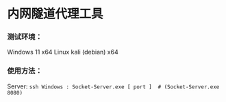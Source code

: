 # 内网隧道代理工具
### 测试环境：
  Windows 11 x64
  Linux kali (debian) x64
### 使用方法：
  Server:
    ```ssh
    Windows : Socket-Server.exe [ port ]  # (Socket-Server.exe 8080)
    ```
